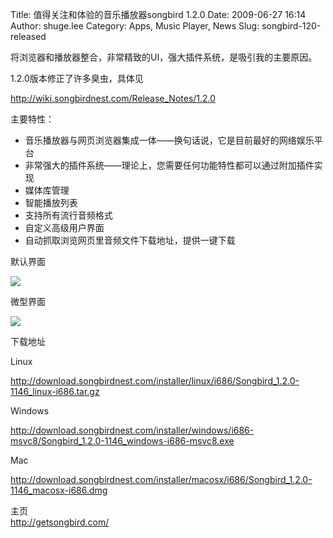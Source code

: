 Title: 值得关注和体验的音乐播放器songbird 1.2.0
Date: 2009-06-27 16:14
Author: shuge.lee
Category: Apps, Music Player, News
Slug: songbird-120-released

将浏览器和播放器整合，非常精致的UI，强大插件系统，是吸引我的主要原因。

1.2.0版本修正了许多臭虫，具体见

<http://wiki.songbirdnest.com/Release_Notes/1.2.0>

主要特性：

-   音乐播放器与网页浏览器集成一体——换句话说，它是目前最好的网络娱乐平台
-   非常强大的插件系统——理论上，您需要任何功能特性都可以通过附加插件实现
-   媒体库管理
-   智能播放列表
-   支持所有流行音频格式
-   自定义高级用户界面
-   自动抓取浏览网页里音频文件下载地址，提供一键下载

默认界面

[![](http://i.linuxtoy.org/images/2009/06/songbird-11-screenshot-300x254.jpg)](http://i.linuxtoy.org/images/2009/06/songbird-11-screenshot.jpg)

微型界面

[![](http://i.linuxtoy.org/images/2009/06/songbird-11-screenshot-2-300x24.jpg)](http://i.linuxtoy.org/images/2009/06/songbird-11-screenshot-2.jpeg)

下载地址

Linux  

<http://download.songbirdnest.com/installer/linux/i686/Songbird_1.2.0-1146_linux-i686.tar.gz>

Windows  

<http://download.songbirdnest.com/installer/windows/i686-msvc8/Songbird_1.2.0-1146_windows-i686-msvc8.exe>

Mac  

<http://download.songbirdnest.com/installer/macosx/i686/Songbird_1.2.0-1146_macosx-i686.dmg>

主页  
<http://getsongbird.com/>
